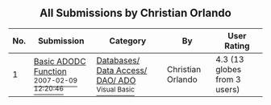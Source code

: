 ﻿<div align="center">

## All Submissions by Christian Orlando

</div>

No.  | Submission | Category | By   | User Rating
---- | ---------- | -------- | ---- | -----------
1 | [Basic ADODC Function<br /><sup>2007-02-09 12:20:46</sup>](https://github.com/Planet-Source-Code/christian-orlando-basic-adodc-function__1-67951) | [Databases/ Data Access/ DAO/ ADO<br /><sup>Visual Basic</sup>](../ByCategory/databases-data-access-dao-ado__1-6.md) | Christian Orlando | 4.3 (13 globes from 3 users)
